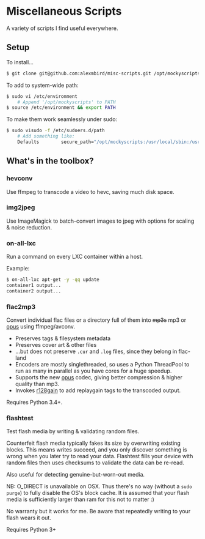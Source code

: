 Miscellaneous Scripts
=====================

A variety of scripts I find useful everywhere.


## Setup

To install...
```bash
$ git clone git@github.com:alexmbird/misc-scripts.git /opt/mockyscripts
```

To add to system-wide path:
```bash
$ sudo vi /etc/environment
    # Append '/opt/mockyscripts' to PATH
$ source /etc/environment && export PATH
```

To make them work seamlessly under sudo:
```bash
$ sudo visudo -f /etc/sudoers.d/path
    # Add something like:
    Defaults        secure_path="/opt/mockyscripts:/usr/local/sbin:/usr/local/bin:/usr/sbin:/usr/bin:/sbin:/bin"
```


## What's in the toolbox?

### hevconv

Use ffmpeg to transcode a video to hevc, saving much disk space.


### img2jpeg

Use ImageMagick to batch-convert images to jpeg with options for scaling & noise reduction.


### on-all-lxc

Run a command on every LXC container within a host.

Example:

```bash
$ on-all-lxc apt-get -y -qq update
container1 output...
container2 output...
```


### flac2mp3

Convert individual flac files or a directory full of them into <strike>mp3s</strike> mp3 or [opus](http://opus-codec.org/) using ffmpeg/avconv.

*  Preserves tags &amp; filesystem metadata
*  Preserves cover art &amp; other files
*  ...but does not preserve `.cur` and `.log` files, since they belong in flac-land
*  Encoders are mostly singlethreaded, so uses a Python ThreadPool to run as many in parallel as you have cores for a huge speedup.
*  Supports the new [opus](http://opus-codec.org/) codec, giving better compression &amp; higher quality than mp3.
*  Invokes [r128gain](https://pypi.org/project/r128gain/) to add replaygain tags to the transcoded output.

Requires Python 3.4+.


### flashtest

Test flash media by writing & validating random files.

Counterfeit flash media typically fakes its size by overwriting existing blocks.  This means writes succeed, and you only discover something is wrong when you later try to read your data.  Flashtest fills your device with random files then uses checksums to validate the data can be re-read.

Also useful for detecting genuine-but-worn-out media.

NB: O_DIRECT is unavailable on OSX.  Thus there's no way (without a `sudo purge`) to fully disable the OS's block cache.  It is assumed that your flash media is sufficiently larger than ram for this not to matter :)

No warranty but it works for me.  Be aware that repeatedly writing to your flash wears it out.

Requires Python 3+
